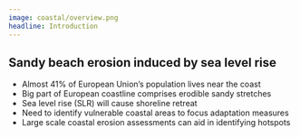 ```yaml
---
image: coastal/overview.png
headline: Introduction
---
```


## Sandy beach erosion induced by sea level rise

- Almost 41% of European Union’s population lives near the coast  
- Big part of European coastline comprises erodible sandy stretches
- Sea level rise (SLR) will cause shoreline retreat
- Need to identify vulnerable coastal areas to focus adaptation measures
- Large scale coastal erosion assessments can aid in identifying hotspots
